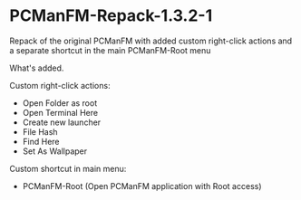 # PCManFM-Repack-1.3.2-1

Repack of the original PCManFM with added custom right-click actions and a separate shortcut in the main PCManFM-Root menu

What's added.

Custom right-click actions:
- Open Folder as root
- Open Terminal Here
- Create new launcher
- File Hash
- Find Here
- Set As Wallpaper

Custom shortcut in main menu:
- PCManFM-Root (Open PCManFM application with Root access) 
